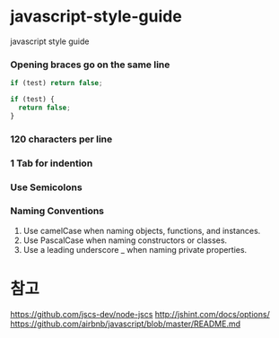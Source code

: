# javascript-style-guide
javascript style guide

### Opening braces go on the same line

```javascript
if (test) return false;

if (test) {
  return false;
}
```

### 120 characters per line

### 1 Tab for indention

### Use Semicolons

### Naming Conventions
1. Use camelCase when naming objects, functions, and instances.
1. Use PascalCase when naming constructors or classes.
1. Use a leading underscore _ when naming private properties.

# 참고
https://github.com/jscs-dev/node-jscs
http://jshint.com/docs/options/
https://github.com/airbnb/javascript/blob/master/README.md
